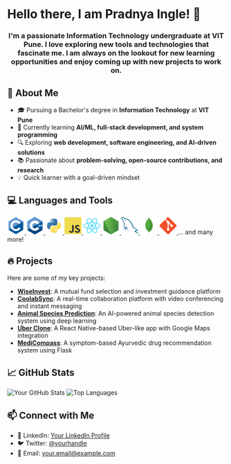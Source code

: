 # Hello there, I am Pradnya Ingle! 👋

<h3 align="center">I'm a passionate Information Technology undergraduate at VIT Pune. I love exploring new tools and technologies that fascinate me. I am always on the lookout for new learning opportunities and enjoy coming up with new projects to work on.</h3>

## 🚀 About Me
- 🎓 Pursuing a Bachelor's degree in **Information Technology** at **VIT Pune**
- 🌱 Currently learning **AI/ML, full-stack development, and system programming**
- 🔍 Exploring **web development, software engineering, and AI-driven solutions**
- 📚 Passionate about **problem-solving, open-source contributions, and research**
- 💡 Quick learner with a goal-driven mindset

## 💻 Languages and Tools
<p align="left">  
<a href="https://www.cprogramming.com/" target="_blank" rel="noreferrer"> <img src="https://raw.githubusercontent.com/devicons/devicon/master/icons/c/c-original.svg" alt="c" width="40" height="40"/> </a>  
<a href="https://www.w3schools.com/cpp/" target="_blank" rel="noreferrer"> <img src="https://raw.githubusercontent.com/devicons/devicon/master/icons/cplusplus/cplusplus-original.svg" alt="cplusplus" width="40" height="40"/> </a>  
<a href="https://www.python.org" target="_blank" rel="noreferrer"> <img src="https://raw.githubusercontent.com/devicons/devicon/master/icons/python/python-original.svg" alt="python" width="40" height="40"/> </a>  
<a href="https://developer.mozilla.org/en-US/docs/Web/JavaScript" target="_blank" rel="noreferrer"> <img src="https://raw.githubusercontent.com/devicons/devicon/master/icons/javascript/javascript-original.svg" alt="javascript" width="40" height="40"/> </a>  
<a href="https://reactjs.org/" target="_blank" rel="noreferrer"> <img src="https://raw.githubusercontent.com/devicons/devicon/master/icons/react/react-original.svg" alt="react" width="40" height="40"/> </a>  
<a href="https://nodejs.org/" target="_blank" rel="noreferrer"> <img src="https://raw.githubusercontent.com/devicons/devicon/master/icons/nodejs/nodejs-original.svg" alt="nodejs" width="40" height="40"/> </a>  
<a href="https://www.mysql.com/" target="_blank" rel="noreferrer"> <img src="https://raw.githubusercontent.com/devicons/devicon/master/icons/mysql/mysql-original.svg" alt="mysql" width="40" height="40"/> </a>  
<a href="https://www.mongodb.com/" target="_blank" rel="noreferrer"> <img src="https://raw.githubusercontent.com/devicons/devicon/master/icons/mongodb/mongodb-original.svg" alt="mongodb" width="40" height="40"/> </a>  
<a href="https://git-scm.com/" target="_blank" rel="noreferrer"> <img src="https://raw.githubusercontent.com/devicons/devicon/master/icons/git/git-original.svg" alt="git" width="40" height="40"/> </a>  
... and many more! 
</p>

## 🔥 Projects
Here are some of my key projects:
- **[WiseInvest](https://github.com/Pradnyaa05/WiseInvest)**: A mutual fund selection and investment guidance platform
- **[CoolabSync](https://github.com/Pradnyaa05/CollabSync-PARSUNETHON-Hackathon)**: A real-time collaboration platform with video conferencing and instant messaging
- **[Animal Species Prediction](https://github.com/Pradnyaa05/animal-species-prediction)**: An AI-powered animal species detection system using deep learning
- **[Uber Clone](https://github.com/Pradnyaa05/Uber-clone-React-Native)**: A React Native-based Uber-like app with Google Maps integration
- **[MediCompass](https://github.com/Pradnyaa05/MediCompass)**: A symptom-based Ayurvedic drug recommendation system using Flask

## 📈 GitHub Stats
![Your GitHub Stats](https://github-readme-stats.vercel.app/api?username=Pradnyaa05&show_icons=true&theme=radical)
![Top Languages](https://github-readme-stats.vercel.app/api/top-langs/?username=Pradnyaa05&layout=compact&theme=radical)

## 📫 Connect with Me
- 🔗 LinkedIn: [Your LinkedIn Profile](https://www.linkedin.com/in/yourprofile)
- 🐦 Twitter: [@yourhandle](https://twitter.com/yourhandle)
- 💌 Email: your.email@example.com
